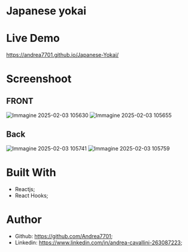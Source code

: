<h1>Japanese yokai</h1>

# Live Demo

https://andrea7701.github.io/Japanese-Yokai/

# Screenshoot

<h2>FRONT</h2>

![Immagine 2025-02-03 105630](https://github.com/user-attachments/assets/a7ca542d-58f5-4b50-9bb0-0e9bb6b4a3f7)
![Immagine 2025-02-03 105655](https://github.com/user-attachments/assets/263133bd-368f-4097-a4be-8b507ca67eba)


<h2>Back</h2>

![Immagine 2025-02-03 105741](https://github.com/user-attachments/assets/bd6bd76c-ca79-42e3-ab62-b1b1a34a59ab)
![Immagine 2025-02-03 105759](https://github.com/user-attachments/assets/7fc66746-3a16-428b-9ef4-3a8a3d021d30)



# Built With 
 - Reactjs;
 - React Hooks;


# Author
 - Github: https://github.com/Andrea7701;
 - Linkedin: https://www.linkedin.com/in/andrea-cavallini-263087223;

